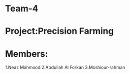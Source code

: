 # Team-4
# Project:Precision Farming
# Members:
1.Neaz Mahmood
2.Abdullah Al Forkan
3.Moshiour-rahman
